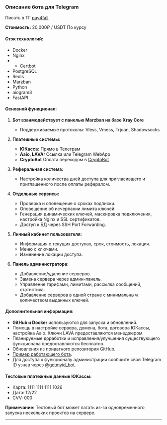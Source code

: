 ### Описание бота для Telegram
Писать в ТГ  [pay4fall](https://t.me/pay4fallwall)

**Стоимость:** 20,000₽ / USDT По курсу

#### Стэк технологий:
- Docker
- Nginx
- - Certbot
- PostgreSQL
- Redis
- Marzban
- Python
- aiogram3
- FastAPI

#### Основной функционал:

1. **Бот взаимодействует с панелью Marzban на базе Xray Core**
   - Поддерживаемые протоколы: Vless, Vmess, Trjoan, Shadowsocks

2. **Платежные системы:**
   - **ЮКасса:** Прямо в Телеграм
   - **Aaio, LAVA:** Ссылка или Telegram WebApp
   - **CryptoBot** Оплата переходом в [CryptoBot](https://t.me/send)
3. **Реферальная система:**
   - Настройка количества дней доступа для пригласившего и приглашенного после оплаты рефералом.

4. **Отдельные сервисы:**
   - Проверка и оповещение о сроках подписки.
   - Оповещение об исчерпании лимита ключей.
   - Генерация динамических ключей, маскировка подключения, настройка Nginx и SSL сертификатов.
   - Доступ к БД через SSH Port Forwarding.

5. **Личный кабинет пользователя:**
   - Информация о текущих доступах, срок, стоимость, локация.
   - Меню с ключами.
   - Изменение локации доступа.

6. **Панель администратора:**
   - Добавление/удаление серверов.
   - Замена сервера через админ-панель.
   - Управление тарифами, лимитами, рассылка сообщений, статистика.
   - Добавление серверов в одной стране с минимальным количеством выданных ключей.



#### Дополнительная информация:

- **GitHub и Docker** используются для запуска и обновлений.
- Помощь в настройке сервера, домена, бота, договора ЮКассы, настройка Aaio. Ключи LAVA предоставляются менеджером.
- Планируемые доработки и исправления/улучшения существующего функционала предоставляются бесплатно.
- Обновления из приватного репозитория GitHub.
- [Пример работающего бота](https://t.me/test_custom_vpn_bot).
- Для доступа к функционалу администрации сообщите свой Telegram ID узнав через [@getmyid_bot](https://t.me/getmyid_bot).

#### Тестовые платежные данные ЮКассы:
- Карта: 1111 1111 1111 1026
- Дата: 12/22
- CVV: 000

**Примечание:** Тестовый бот может лагать из-за одновременного запуска нескольких проектов на сервере.
****